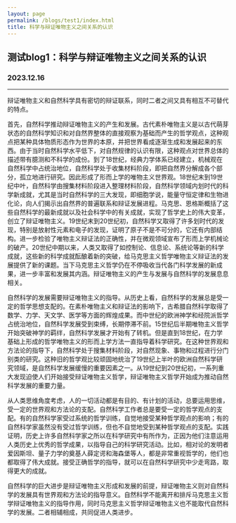 ```yaml
---
layout: page
permalink: /blogs/test1/index.html
title: 科学与辩证唯物主义之间关系的认识
---
```


## 测试blog1：科学与辩证唯物主义之间关系的认识

### 2023.12.16

------



辩证唯物主义和自然科学具有密切的辩证联系，同时二者之间又具有相互不可替代的特点。

首先，自然科学推动辩证唯物主义的产生和发展。古代素朴唯物主义是以古代萌芽状态的自然科学知识和对自然界整体的直接观察为基础而产生的哲学观点，这种观点把某种具体物质形态作为世界的本原，并把世界看成逐渐生成和发展起来的东西。由于当时自然科学水平低下，对自然规律的认识有限，这种观点对世界总体的描述带有臆测和不科学的成份。到了18世纪，经典力学体系已经建立，机械观在自然科学中占统治地位，自然科学处于收集材料阶段，即把自然界分解成各个部分，孤立地进行研究。因此形成了形而上学的唯物主义世界观。18世纪末到19世纪中叶，自然科学由搜集材料阶段进入整理材料阶段，自然科学领域内划时代的科学新成就，尤其是当时自然科学的三大发现，即细胞学说，能量守恒定律和生物进化论，向人们揭示出自然界的普遍联系和辩证发展进程。马克思、恩格斯概括了这些自然科学的最新成就以及社会科学中的有关成就，实现了哲学史上的伟大变革，创立了辩证唯物主义。19世纪末到20世纪初，自然科学又取得了许多划时代的发现，特别是放射性元素和电子的发现，证明了原子不是不可分的，它还有内部结构。进一步检验了唯物主义辩证法的正确性，并在微观领域宣布了形而上学机械论的破产。20世纪中期以来，人类又取得了如控制论、信息论、系统论等新的科学成就，这些新的科学成就酝酿着新的突破，给马克思主义哲学唯物主义辩证法的发展提供了新的课题。当下马克思主义哲学仍在不停吸收当代各门科学发展的新成果，进一步丰富和发展其内涵。辩证唯物主义的产生与发展与自然科学的发展息息相关。

自然科学的发展需要辩证唯物主义的指导。从历史上看，自然科学的发展总是受一定的哲学思想支配的。在素朴唯物主义和辩证法的影响下，古希腊自然科学取得了数学、力学、天文学、医学等方面的辉煌成果。而中世纪的欧洲神学和经院派哲学占统治地位，自然科学发展受到束缚，长期停滞不前。15世纪后半期唯物主义哲学开始突破神学的羁绊，自然科学发展才开始有了转机。但是直到18世纪，在力学基础上形成的哲学唯物主义的形而上学方法一直指导着科学研究。在这种世界观和方法论的指导下，自然科学处于搜集材料阶段，对自然现象、事物和过程进行分门别类的研究。这种旧的哲学观比较顽固地统治了19世纪上半叶的欧洲自然科学研究领域，是自然科学发展缓慢的重要因素之一。从19世纪到20世纪初，一系列重大发现迫使人们开始接受辩证唯物主义哲学，辩证唯物主义哲学开始成为推动自然科学发展的重要力量。

从人类思维角度考虑，人的一切活动都是有目的、有计划的活动，总要运用思维，受一定的世界观和方法论的支配。自然科学工作者总是要受一定的哲学观点的支配。有的自然科学家受过系统的哲学训练，自觉地接受某种哲学观点的影响；有的自然科学家虽然没有受过哲学训练，但也不自觉地受到某种哲学观点的支配。实践证明，历史上许多自然科学家之所以在科学研究中有所作为，正因为他们注意运用人类历史上优秀的哲学成果，以指导自己的科学研究活动。比如，相对论的发明者爱因斯坦、量子力学的奠基人薛定谔和海森堡等人，都是非常重视哲学的，他们也都取得了伟大成就。接受正确哲学的指导，就可以在自然科学研究中少走弯路，取得更大的成就。

自然科学的巨大进步是辩证唯物主义形成和发展的前提，辩证唯物主义则对自然科学的发展具有世界观和方法论的指导意义。自然科学不能离开和排斥马克思主义哲学辩证唯物主义的指导作用，同时马克思主义哲学辩证唯物主义也不能取代自然科学的发展。二者相辅相成，共同促进人类进步。

 